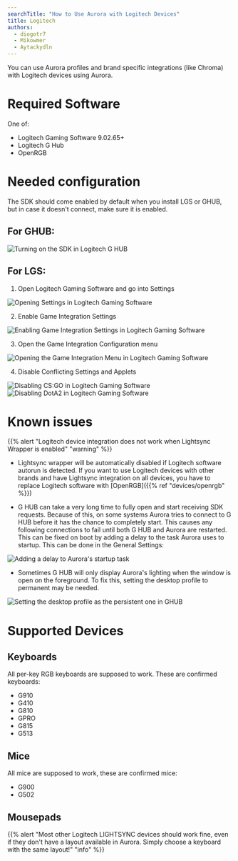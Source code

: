 ```yaml
---
searchTitle: "How to Use Aurora with Logitech Devices"
title: Logitech
authors:
  - diogotr7
  - Mikowmer
  - Aytackydln
---
```


You can use Aurora profiles and brand specific integrations (like Chroma) with Logitech devices using Aurora.

# Required Software

One of:

* Logitech Gaming Software 9.02.65+
* Logitech G Hub
* OpenRGB

# Needed configuration

The SDK should come enabled by default when you install LGS or GHUB, but in case it doesn't connect, make sure it is enabled.

## For GHUB:

![Turning on the SDK in Logitech G HUB](img/docs/ghub-enable-sdk.png)

## For LGS:

1. Open Logitech Gaming Software and go into Settings

![Opening Settings in Logitech Gaming Software](img/docs/lgs-enable-sdk-1.png)

2. Enable Game Integration Settings

![Enabling Game Integration Settings in Logitech Gaming Software](img/docs/lgs-enable-sdk-2.png)

3. Open the Game Integration Configuration menu

![Opening the Game Integration Menu in Logitech Gaming Software](img/docs/lgs-enable-sdk-3.png)

4. Disable Conflicting Settings and Applets

![Disabling CS:GO in Logitech Gaming Software](img/docs/lgs-enable-sdk-4.png)
![Disabling DotA2 in Logitech Gaming Software](img/docs/lgs-enable-sdk-5.png)

# Known issues

{{% alert "Logitech device integration does not work when Lightsync Wrapper is enabled" "warning" %}}
* Lightsync wrapper will be automatically disabled if Logitech software autorun is detected.
If you want to use Logitech devices with other brands and have Lightsync integration on all devices, you have to replace Logitech software with [OpenRGB]({{% ref "devices/openrgb" %}})

* G HUB can take a very long time to fully open and start receiving SDK requests. Because of this, on some systems Aurora tries to connect to G HUB before it has the chance to completely start. This causes any following connections to fail until both G HUB and Aurora are restarted. This can be fixed on boot by adding a delay to the task Aurora uses to startup. This can be done in the General Settings:

![Adding a delay to Aurora's startup task](img/docs/aurora-startup-delay.png)

* Sometimes G HUB will only display Aurora's lighting when the window is open on the foreground. To fix this, setting the desktop profile to permanent may be needed.

![Setting the desktop profile as the persistent one in GHUB](img/docs/ghub-persistent.png)

# Supported Devices

## Keyboards

All per-key RGB keyboards are supposed to work. These are confirmed keyboards:
* G910
* G410
* G810
* GPRO
* G815
* G513

## Mice

All mice are supposed to work, these are confirmed mice:
* G900
* G502

## Mousepads

{{% alert "Most other Logitech LIGHTSYNC devices should work fine, even if they don't have a layout available in Aurora. Simply choose a keyboard with the same layout!" "info" %}}
